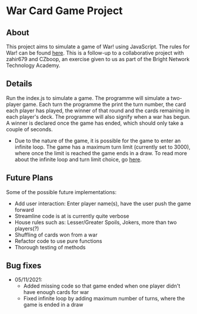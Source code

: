 # War Card Game Project
## About
This project aims to simulate a game of War! using JavaScript. The rules for War! can be found [here](https://www.dicegamedepot.com/war-card-game-rules/ "War Card Game Rules").
This is a follow-up to a collaborative project with zahir679 and CZboop, an exercise given to us as part of the Bright Network Technology Academy.

## Details
Run the index.js to simulate a game. The programme will simulate a two-player game. Each turn the programme the print the turn number, the card each player has played, the winner of that round and the cards remaining in each player's deck. The programme will also signify when a war has begun. A winner is declared once the game has ended, which should only take a couple of seconds.
* Due to the nature of the game, it is possible for the game to enter an infinite loop. The game has a maximum turn limit (currently set to 3000), where once the limit is reached the game ends in a draw. To read more about the infinite loop and turn limit choice, go [here](https://www.wimpyprogrammer.com/the-statistics-of-war-the-card-game/ "The Statistics of War (the card game)").

## Future Plans
Some of the possible future implementations:
* Add user interaction: Enter player name(s), have the user push the game forward
* Streamline code is at is currently quite verbose
* House rules such as: Lesser/Greater Spoils, Jokers, more than two players(?)
* Shuffling of cards won from a war
* Refactor code to use pure functions
* Thorough testing of methods

## Bug fixes
* 05/11/2021:
  * Added missing code so that game ended when one player didn't have enough cards for war
  * Fixed infinite loop by adding maximum number of turns, where the game is ended in a draw 
